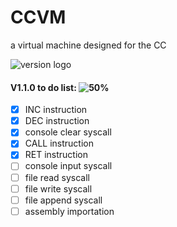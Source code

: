 # CCVM
a virtual machine designed for the CC

![version logo](https://media.discordapp.net/attachments/664213511554990143/742043367902281798/unknown.png)

#### V1.1.0 to do list:  ![50%](https://progress-bar.dev/50)
- [X] INC instruction
- [X] DEC instruction
- [X] console clear syscall
- [X] CALL instruction
- [X] RET instruction
- [ ] console input syscall
- [ ] file read syscall
- [ ] file write syscall
- [ ] file append syscall
- [ ] assembly importation
